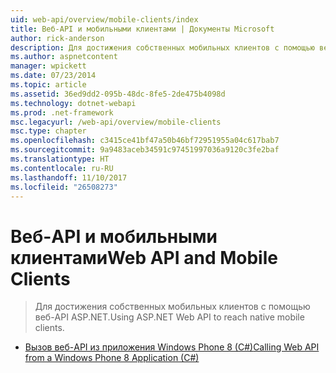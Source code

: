 ```yaml
---
uid: web-api/overview/mobile-clients/index
title: Веб-API и мобильными клиентами | Документы Microsoft
author: rick-anderson
description: Для достижения собственных мобильных клиентов с помощью веб-API ASP.NET.
ms.author: aspnetcontent
manager: wpickett
ms.date: 07/23/2014
ms.topic: article
ms.assetid: 36ed9dd2-095b-48dc-8fe5-2de475b4098d
ms.technology: dotnet-webapi
ms.prod: .net-framework
msc.legacyurl: /web-api/overview/mobile-clients
msc.type: chapter
ms.openlocfilehash: c3415ce41bf47a50b46bf72951955a04c617bab7
ms.sourcegitcommit: 9a9483aceb34591c97451997036a9120c3fe2baf
ms.translationtype: HT
ms.contentlocale: ru-RU
ms.lasthandoff: 11/10/2017
ms.locfileid: "26508273"
---
```

<a name="web-api-and-mobile-clients"></a><span data-ttu-id="7caaa-103">Веб-API и мобильными клиентами</span><span class="sxs-lookup"><span data-stu-id="7caaa-103">Web API and Mobile Clients</span></span>
====================
> <span data-ttu-id="7caaa-104">Для достижения собственных мобильных клиентов с помощью веб-API ASP.NET.</span><span class="sxs-lookup"><span data-stu-id="7caaa-104">Using ASP.NET Web API to reach native mobile clients.</span></span>


- [<span data-ttu-id="7caaa-105">Вызов веб-API из приложения Windows Phone 8 (C#)</span><span class="sxs-lookup"><span data-stu-id="7caaa-105">Calling Web API from a Windows Phone 8 Application (C#)</span></span>](calling-web-api-from-a-windows-phone-8-application.md)
